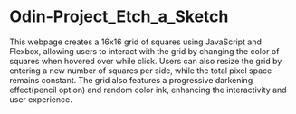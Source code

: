 # Odin-Project_Etch_a_Sketch

This webpage creates a 16x16 grid of squares using JavaScript and Flexbox, allowing users to interact with the grid by changing the color of squares when hovered over while click. Users can also resize the grid by entering a new number of squares per side, while the total pixel space remains constant. The grid also features a progressive darkening effect(pencil option) and random color ink, enhancing the interactivity and user experience.
